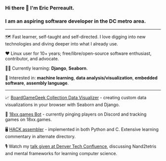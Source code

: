### Hi there 👋 I'm Eric Perreault.

### I am an aspiring software developer in the DC metro area.

---

:world_map:  Fast learner, self-taught and self-directed. I love digging into new technologies and diving deeper into what I already use.

:heart:  Linux user for 10+ years; free/libre/open-source software enthusiast, contributor, and advocate.

:student:  Currently learning: **Django**, **Seaborn**.

:monocle_face:  Interested in: **machine learning**, **data analysis/visualization**, **embedded software**, **assembly language**.

---

:chart_with_upwards_trend:  [BoardGameGeek Collection Data Visualizer](https://github.com/erperreault/django-showcase) - creating custom data visualizations in your browser with Seaborn and Django.

:game_die:  [18xx.games Bot](https://github.com/erperreault/18xxgamesbot) - currently pinging players on Discord and tracking games on 18xx.games.

:desktop_computer:  [HACK assembler](https://github.com/erperreault/hackAssembler_in_C) - implemented in both Python and C. Extensive learning commentary in alternate directory.

:studio_microphone:  Watch my <a href="https://www.youtube.com/watch?v=48XJyE-JkRs">talk given at Denver Tech Confluence</a>, discussing Nand2tetris and mental frameworks for learning computer science.
